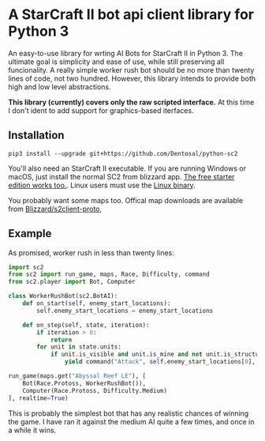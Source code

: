 # A StarCraft II bot api client library for Python 3

An easy-to-use library for wrting AI Bots for StarCraft II in Python 3. The ultimate goal is simplicity and ease of use, while still preserving all funcionality. A really simple worker rush bot should be no more than twenty lines of code, not two hundred. However, this library intends to provide both high and low level abstractions.

**This library (currently) covers only the raw scripted interface.** At this time I don't ident to add support for graphics-based iterfaces.

## Installation

```
pip3 install --upgrade git+https://github.com/Dentosal/python-sc2
```

You'll also need an StarCraft II executable. If you are running Windows or macOS, just install the normal SC2 from blizzard app. [The free starter edition works too.](https://us.battle.net/account/sc2/starter-edition/). Linux users must use the [Linux binary](https://github.com/Blizzard/s2client-proto#downloads).

You probably want some maps too. Offical map downloads are available from [Blizzard/s2client-proto](https://github.com/Blizzard/s2client-proto#downloads),

## Example

As promised, worker rush in less than twenty lines:

```python
import sc2
from sc2 import run_game, maps, Race, Difficulty, command
from sc2.player import Bot, Computer

class WorkerRushBot(sc2.BotAI):
    def on_start(self, enemy_start_locations):
        self.enemy_start_locations = enemy_start_locations

    def on_step(self, state, iteration):
        if iteration > 0:
            return
        for unit in state.units:
            if unit.is_visible and unit.is_mine and not unit.is_structure:
                yield command("Attack", self.enemy_start_locations[0], unit)

run_game(maps.get("Abyssal Reef LE"), [
    Bot(Race.Protoss, WorkerRushBot()),
    Computer(Race.Protoss, Difficulty.Medium)
], realtime=True)
```

This is probably the simplest bot that has any realistic chances of winning the game. I have ran it against the medium AI quite a few times, and once in a while it wins.
